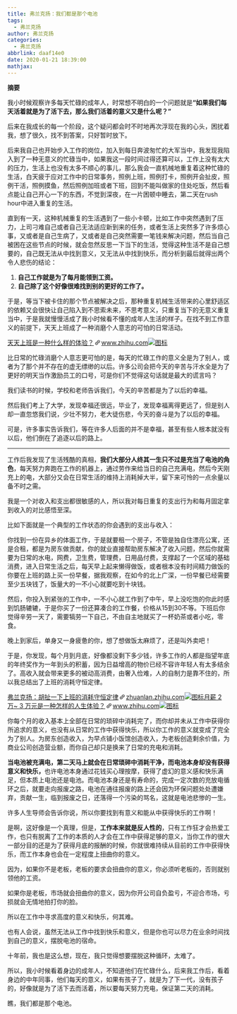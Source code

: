 ```yaml
---
title: 弗兰克扬：我们都是那个电池
tags:
  - 弗兰克扬
author: 弗兰克扬
categories:
  - 弗兰克扬
abbrlink: daaf14e0
date: 2020-01-21 18:39:00
mathjax:
---
```

**摘要**
<!--more-->

<div class="Post-RichTextContainer"><div class="RichText ztext Post-RichText"><p>我小时候观察许多每天忙碌的成年人，时常想不明白的一个问题就是<b>“如果我们每天活着就是为了活下去，那么我们活着的意义又是什么呢？”</b></p><p>后来在我成长的每一个阶段，这个疑问都会时不时地再次浮现在我的心头，困扰着我，想了很久，找不到答案，只好暂时放下。</p><p>后来我自己也开始步入工作的岗位，加入到每日奔波匆忙的大军当中，我发现我陷入到了一种无意义的忙碌当中，如果我这一段时间过得还算可以，工作上没有太大的压力，生活上也没有太多不顺心的事儿，那么我会一直机械地重复着这种忙碌的生活，白天疲于应对工作中的日常事务，照例上班，照例打卡，照例开会扯皮，照例干活，照例摸鱼，然后照例加班或者下班，回到不能叫做家的住处吃饭，然后看点能让自己开心一下的东西，不觉到深夜，在一片困顿中睡去，第二天在rush hour中进入重复的生活。</p><p>直到有一天，这种机械重复的生活遇到了一些小卡顿，比如工作中突然遇到了压力，上司刁难自己或者自己无法适应新到来的任务，或者生活上突然多了许多烦心事，又或者是自己生病了，又或者是自己突然需要一笔钱来解决问题，然后当自己被困在这些节点的时候，就会忽然反思一下当下的生活，觉得这种生活不是自己想要的，自己既无法从中找到意义，又无法从中找到快乐，而分析到最后就得出两个令人悲伤的结论：</p><ol><li><b>自己工作就是为了每月能领到工资。</b></li><li><b>自己除了这个好像很难找到别的更好的工作了。</b></li></ol><p>于是，等当下被卡住的那个节点被解决之后，那种重复机械生活带来的心里舒适区的依赖又会很快让自己陷入到不思索未来，不思考意义，只重复当下的无意义重复当中，于是我就慢慢活成了我小时候看不懂的成年人生活的样子。在找不到工作意义的前提下，天天上班成了一种消磨个人意志的可怕的日常活动。</p><a target="_blank" href="https://www.zhihu.com/question/283403358/answer/431773387" data-draft-node="block" data-draft-type="link-card" data-image="https://zhstatic.zhihu.com/assets/zhihu/editor/zhihu-card-default.svg" class="LinkCard LinkCard--hasImage"><span class="LinkCard-backdrop" style="background-image:url(https://zhstatic.zhihu.com/assets/zhihu/editor/zhihu-card-default.svg)"></span><span class="LinkCard-content"><span class="LinkCard-text"><span class="LinkCard-title" data-text="true">天天上班是一种什么样的体验？</span><span class="LinkCard-meta"><span style="display:inline-flex;align-items:center">​<svg class="Zi Zi--InsertLink" fill="currentColor" viewBox="0 0 24 24" width="17" height="17"><path d="M6.77 17.23c-.905-.904-.94-2.333-.08-3.193l3.059-3.06-1.192-1.19-3.059 3.058c-1.489 1.489-1.427 3.954.138 5.519s4.03 1.627 5.519.138l3.059-3.059-1.192-1.192-3.059 3.06c-.86.86-2.289.824-3.193-.08zm3.016-8.673l1.192 1.192 3.059-3.06c.86-.86 2.289-.824 3.193.08.905.905.94 2.334.08 3.194l-3.059 3.06 1.192 1.19 3.059-3.058c1.489-1.489 1.427-3.954-.138-5.519s-4.03-1.627-5.519-.138L9.786 8.557zm-1.023 6.68c.33.33.863.343 1.177.029l5.34-5.34c.314-.314.3-.846-.03-1.176-.33-.33-.862-.344-1.176-.03l-5.34 5.34c-.314.314-.3.846.03 1.177z" fill-rule="evenodd"></path></svg></span>www.zhihu.com</span></span><span class="LinkCard-imageCell"><img class="LinkCard-image LinkCard-image--square" alt="图标" src="https://zhstatic.zhihu.com/assets/zhihu/editor/zhihu-card-default.svg"></span></span></a><p>比日常的忙碌消磨个人意志更可怕的是，每天的忙碌工作的意义全是为了别人，或者为了那个并不存在的虚无缥缈的以后。许多公司会把今天的辛苦与汗水全是为了更好的明天当作激励员工的口号，可是你们不觉得这句话就是最大的谎言吗？</p><p>我们读书的时候，学校和老师告诉我们，今天的辛苦都是为了以后的幸福。</p><p>然后我们考上了大学，发现幸福还很远，毕业了，发现幸福离得更远了，但是别人却一直忽悠我们说，少壮不努力，老大徒伤悲，今天的奋斗是为了以后的幸福。</p><p>可是，许多事实告诉我们，等在许多人后面的并不是幸福，甚至有些人根本就没有以后，他们倒在了追逐以后的路上。</p><hr><p>工作后我发现了生活残酷的真相，<b>我们大部分人终其一生只不过是充当了电池的角色</b>，每天努力奔跑在工作的机器上，通过劳作来给当日的自己充满电，然后今天刚充上的电，大部分又会在日常生活的维持上消耗掉大半，留下来可怜的一点余量以备不时之需。</p><p>我是一个对收入和支出都很敏感的人，所以我对每日重复的支出行为和每月固定拿到收入的对比感悟至深。</p><p>比如下面就是一个典型的工作状态的你会遇到的支出与收入：</p><p>你找到一份在异乡的体面工作，于是就要租一个房子，不管是独自住漂亮公寓，还是合租，都是为房东做贡献，你的就业直接帮助房东解决了收入问题，然后你就需要为日常的水电，网费，卫生费，管理费，日用品付费，支撑起了一个区域的基础消费，进入日常生活之后，每天早上起来懒得做饭，或者根本没有时间精力做饭的你要在上班的路上买一份早餐，据我观察，在如今的北上广深，一份早餐已经需要至少五块钱了，饭量大的一不小心就要吃到十块钱。</p><p>然后，你投入到紧张的工作中，一不小心就工作到了中午，早上没吃饱的你此时感到饥肠辘辘，于是你买了一份还算凑合的工作餐，价格从15到30不等。下班后你觉得辛劳一天了，需要犒劳一下自己，不由自主地就买了一杯奶茶或者小吃，零食。</p><p>晚上到家后，单身又一身疲惫的你，想了想做饭太麻烦了，还是叫外卖吧！</p><p>于是，你发现，每个月到月底，好像都没剩下多少钱，许多工作的人都是指望年底的年终奖作为一年到头的积蓄，因为日益增高的物价已经不容许年轻人有太多结余了。高收入就会带来更多的被动高消费，由奢入俭难，人的自制力是靠不住的，所以我总结出了上班的消耗守恒定律。</p><a target="_blank" href="https://zhuanlan.zhihu.com/p/51917765" data-draft-node="block" data-draft-type="link-card" data-image="https://pic2.zhimg.com/v2-e8f311062623f00472e3e5f951e14105_180x120.jpg" data-image-width="532" data-image-height="332" class="LinkCard LinkCard--hasImage"><span class="LinkCard-backdrop" style="background-image:url(https://pic2.zhimg.com/v2-e8f311062623f00472e3e5f951e14105_180x120.jpg)"></span><span class="LinkCard-content"><span class="LinkCard-text"><span class="LinkCard-title" data-text="true">弗兰克扬：胡扯一下上班的消耗守恒定律</span><span class="LinkCard-meta"><span style="display:inline-flex;align-items:center">​<svg class="Zi Zi--InsertLink" fill="currentColor" viewBox="0 0 24 24" width="17" height="17"><path d="M6.77 17.23c-.905-.904-.94-2.333-.08-3.193l3.059-3.06-1.192-1.19-3.059 3.058c-1.489 1.489-1.427 3.954.138 5.519s4.03 1.627 5.519.138l3.059-3.059-1.192-1.192-3.059 3.06c-.86.86-2.289.824-3.193-.08zm3.016-8.673l1.192 1.192 3.059-3.06c.86-.86 2.289-.824 3.193.08.905.905.94 2.334.08 3.194l-3.059 3.06 1.192 1.19 3.059-3.058c1.489-1.489 1.427-3.954-.138-5.519s-4.03-1.627-5.519-.138L9.786 8.557zm-1.023 6.68c.33.33.863.343 1.177.029l5.34-5.34c.314-.314.3-.846-.03-1.176-.33-.33-.862-.344-1.176-.03l-5.34 5.34c-.314.314-.3.846.03 1.177z" fill-rule="evenodd"></path></svg></span>zhuanlan.zhihu.com</span></span><span class="LinkCard-imageCell"><img class="LinkCard-image LinkCard-image--horizontal" alt="图标" src="https://pic2.zhimg.com/v2-e8f311062623f00472e3e5f951e14105_180x120.jpg"></span></span></a><a target="_blank" href="https://www.zhihu.com/question/50186945/answer/578253354" data-draft-node="block" data-draft-type="link-card" data-image="https://zhstatic.zhihu.com/assets/zhihu/editor/zhihu-card-default.svg" class="LinkCard LinkCard--hasImage"><span class="LinkCard-backdrop" style="background-image:url(https://zhstatic.zhihu.com/assets/zhihu/editor/zhihu-card-default.svg)"></span><span class="LinkCard-content"><span class="LinkCard-text"><span class="LinkCard-title" data-text="true">月薪 2 万~ 3 万元是一种怎样的人生体验？</span><span class="LinkCard-meta"><span style="display:inline-flex;align-items:center">​<svg class="Zi Zi--InsertLink" fill="currentColor" viewBox="0 0 24 24" width="17" height="17"><path d="M6.77 17.23c-.905-.904-.94-2.333-.08-3.193l3.059-3.06-1.192-1.19-3.059 3.058c-1.489 1.489-1.427 3.954.138 5.519s4.03 1.627 5.519.138l3.059-3.059-1.192-1.192-3.059 3.06c-.86.86-2.289.824-3.193-.08zm3.016-8.673l1.192 1.192 3.059-3.06c.86-.86 2.289-.824 3.193.08.905.905.94 2.334.08 3.194l-3.059 3.06 1.192 1.19 3.059-3.058c1.489-1.489 1.427-3.954-.138-5.519s-4.03-1.627-5.519-.138L9.786 8.557zm-1.023 6.68c.33.33.863.343 1.177.029l5.34-5.34c.314-.314.3-.846-.03-1.176-.33-.33-.862-.344-1.176-.03l-5.34 5.34c-.314.314-.3.846.03 1.177z" fill-rule="evenodd"></path></svg></span>www.zhihu.com</span></span><span class="LinkCard-imageCell"><img class="LinkCard-image LinkCard-image--square" alt="图标" src="https://zhstatic.zhihu.com/assets/zhihu/editor/zhihu-card-default.svg"></span></span></a><p>你每个月的收入基本上全部在日常的琐碎中消耗完了，而你却并未从工作中获得你所追求的意义，也没有从日常的工作中获得快乐，所以你工作的意义就变成了完全为了别人。为房东创造收入，为早点铺小饭馆创造收入，为老板创造剩余价值，为商业公司创造营业额，而你自己却只是换来了日常的充电和消耗。</p><p><b>当电池被充满电，第二天马上就会在日常琐碎中消耗干净，而电池本身却没有获得意义和快乐，</b>也许电池本身通过花钱买心理按摩，获得了虚幻的意义感和快乐满足，但本质上电池还是电池。而电池本身还是有寿命的，完成一定次数的充放电循环之后，就要走向报废之路，电池在通往报废的路上还会因为环保问题处处遭嫌弃，贡献一生，临到报废之日，还落得一个污染的骂名，这就是电池悲惨的一生。</p><p>许多人生导师会告诉你说，所以你要找到有意义和能从中获得快乐的工作啊！</p><p>是啊，这好像是一个真理，但是，<b>工作本来就是反人性的</b>，只有工作狂才会热爱工作，也只有脱离了工作的本质的人才会在工作中获得足够的意义，当你工作的很大一部分目的还是为了获得月底的报酬的时候，你就很难持续从目前的工作中获得快乐，而工作本身也会在一定程度上扭曲你的意义。</p><p>因为，如果你不是老板，老板的要求会扭曲你的意义，你必须听老板的，否则就别领他的工资。</p><p>如果你是老板，市场就会扭曲你的意义，因为你开公司自负盈亏，不迎合市场，亏损就会无情地拍打你的脸。</p><p>所以在工作中寻求高度的意义和快乐，何其难。</p><p>也有人会说，虽然无法从工作中找到快乐和意义，但是你也可以尽力在业余时间找到自己的意义，摆脱电池的宿命。</p><p>十年前，我也是这么想，现在，我只觉得想要摆脱这种循环，太难了。</p><p>所以，我小时候看着身边的成年人，不知道他们在忙碌什么，后来我工作后，看着身边的中年同事，他们每天的意义，如果有孩子了，就是为了下一代，没有孩子的，好像就是为了活下去而活着，所以要每天努力充电，保证第二天的消耗。</p><p>瞧，我们都是那个电池。</p></div></div>